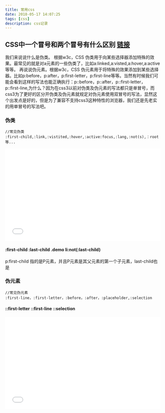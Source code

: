 ```yaml
---
title: 常用css
date: 2018-05-17 14:07:25
tags: [css]
description: css记录
---
```


## CSS中一个冒号和两个冒号有什么区别  [链接](https://shimo.im/doc/y18XXPd7hicGHr2H/)

我们来说说什么是伪类。
根据w3c，CSS 伪类用于向某些选择器添加特殊的效果。最常见的就是对a元素的一些伪类了，比如a:linked,a:visted,a:hover,a:active等等。
再说说伪元素。根据w3c，CSS 伪元素用于将特殊的效果添加到某些选择器。比如p:before，p:after，p:first-letter，p:first-line等等。当然有时候我们可能会看到这样的写法也能正确执行：p::before，p::after，p::first-letter，p::first-line,为什么？因为在css3以前对伪类及伪元素的写法都只是单冒号，而css3为了更好的区分开伪类及伪元素就规定对伪元素使用双冒号的写法，显然这个出发点是好的，但是为了兼容不支持css3这种特性的浏览器，我们还是先老实的用单冒号的写法吧。

### 伪类
```
//常见伪类
:first-child,:link,:vistited,:hover,:active:focus,:lang,:not(s),：root等...
```
<iframe width="100%" height="300" src="//jsrun.net/kDZKp/embedded/all/light/" allowfullscreen="allowfullscreen" frameborder="0"></iframe>

#### :first-child :last-child .demo li:not(:last-child)
p:first-child 指的是P元素，并且P元素是其父元素的第一个子元素，last-child也是

### 伪元素
```
//常见伪元素
:first-line，:first-letter，:before，:after，:placeholder,:selection
```

#### ::first-letter ::first-line ::selection
<iframe width="100%" height="300" src="//jsrun.net/ZDZKp/embedded/all/light/" allowfullscreen="allowfullscreen" frameborder="0"></iframe>


